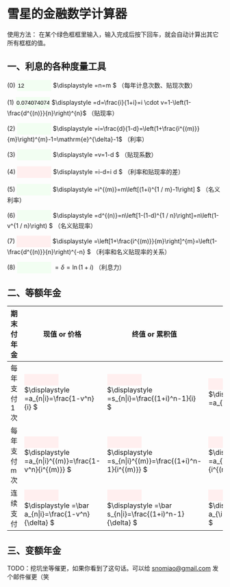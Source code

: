 <style>
input{
    width: 6em;
    height:2em;
    background: #EEFFEEAA;
    border: none
}
input[readonly]{
    background: #FFEFEF;
}
</style>

<link rel="stylesheet" href="https://cdn.jsdelivr.net/npm/katex@0.11.1/dist/katex.min.css" integrity="sha384-zB1R0rpPzHqg7Kpt0Aljp8JPLqbXI3bhnPWROx27a9N0Ll6ZP/+DiW/UqRcLbRjq" crossorigin="anonymous" />
<script src="https://cdn.jsdelivr.net/npm/katex@0.11.1/dist/katex.min.js" integrity="sha384-y23I5Q6l+B6vatafAwxRu/0oK/79VlbSz7Q9aiSZUvyWYIYsd+qj+o24G5ZU2zJz" crossorigin="anonymous" defer></script>
<script defer src="https://cdnjs.cloudflare.com/ajax/libs/KaTeX/0.5.1/contrib/auto-render.min.js"></script>
<script defer>
window.addEventListener("load",()=>
  renderMathInElement(document.body, {
    delimiters: [
      { left: "$$", right: "$$", display: true },
      { left: "$", right: "$", display: false },
    ],
  }))
</script>

# 雪星的金融数学计算器

使用方法：
在某个绿色框框里输入，输入完成后按下回车，就会自动计算出其它所有框框的值。

## 一、利息的各种度量工具
  
<div class=msg></div>

$(0)$ <input class="n" value=12>
<span>$\displaystyle =n=m $</span>
（每年计息次数、贴现次数） 

$(1)$ <input class="d" value=0.07407407407407407>
<span>$\displaystyle =d=\frac{i}{1+i}=i \cdot v=1-\left(1-\frac{d^{(n)}}{n}\right)^{n}$</span>
（贴现率） 

$(2)$ <input class="i">
<span>$\displaystyle =i=\frac{d}{1-d}=\left(1+\frac{i^{(m)}}{m}\right)^{m}-1=\mathrm{e}^{\delta}-1$</span>
（利率） 

$(3)$ <input class="v">
<span>$\displaystyle =v=1-d $</span>
（贴现系数） 

$(4)$ <input class="id" readonly>
<span>$\displaystyle =i-d=i d $</span>
（利率和贴现率的差） 

$(5)$ <input class="im">
<span>$\displaystyle =i^{(m)}=m\left[(1+i)^{1 / m}-1\right] $</span>
（名义利率） 

$(6)$ <input class="dn">
<span>$\displaystyle =d^{(n)}=n\left[1-(1-d)^{1 / n}\right]=n\left(1-v^{1 / n}\right) $</span>
（名义贴现率） 

$(7)$ <input class="ii" readonly>
<span>$\displaystyle =\left[1+\frac{i^{(m)}}{m}\right]^{m}=\left(1-\frac{d^{(n)}}{n}\right)^{-n} $</span>
（利率和名义贴现率的关系） 

$(8)$ <input class="delta">
<span>$\displaystyle =\delta=\ln (1+i)$</span>
（利息力） 



## 二、等额年金


<table>
<thead>
<tr><th>期末付年金</th><th>现值 or 价格</th><th>终值 or 累积值</th><th>永续年金的价格</th></tr>
</thead>
<tbody>
<tr>
<td>每年支付 1 次</td>
<td>
<input class="ani" readonly>   <br>
$\displaystyle =a_{n|i}=\frac{1-v^n}{i} $
</td>
<td>
<input class="sni" readonly>   <br>
$\displaystyle =s_{n|i}=\frac{(1+i)^n-1}{i} $
</td>
<td>
<input class="ainf" readonly>  <br>
$\displaystyle =a_{\infty|i}=\frac{1}{i} $
</td>
</tr>
<tr>
<td>每年支付 m 次</td>
<td>
<input class="anim" readonly>  <br>
$\displaystyle =a_{n|i}^{(m)}=\frac{1-v^n}{i^{(m)}} $
</td>
<td>
<input class="snim" readonly>  <br>
$\displaystyle =s_{n|i}^{(m)}=\frac{(1+i)^n-1}{i^{(m)}} $
</td>
<td>
<input class="ainfm" readonly> <br>
$\displaystyle =a_{\infty|i}^{(m)}=\frac{1}{i^{(m)}} $
</td>
</tr>
<tr>
<td>连续支付</td>
<td>
<input class="bani" readonly>  <br>
$\displaystyle =\bar a_{n|i}=\frac{1-v^n}{\delta} $
</td>
<td>
<input class="bsni" readonly>  <br>
$\displaystyle =\bar s_{n|i}=\frac{(1+i)^n-1}{\delta} $
</td>
<td>
<input class="bainf" readonly> <br>
$\displaystyle =\bar a_{\infty|i}=\frac{1}{\delta} $
</td>
</tr>
</tbody>
</table>



## 三、变额年金

TODO：挖坑坐等催更，如果你看到了这句话。可以给 snomiao@gmail.com 发个邮件催更（笑

<script>
window.$= (...sel) => document.querySelector(...sel)
</script>


<script defer>

var calc_lixi = ({d})=>{
    var n = parseFloat($("input.n").value);
    var m = n;
    // assume m is known
    // assume d is known
    // var d = i/(1+i)
    var i = d / (1-d)
    var v = 1 - d
    var id = i - d
    var im = m * ((1+i)**(1/m)-1)
    var dn = n * (1-v**(1/n))
    var ii = d / (1-d)
    var delta = Math.log(1 + i)

    var ani  = (1-v**n)/i
    var sni  = ((1+i)**n-1)/i
    var ainf = 1/i
    var anim =  (1-v**n)/im
    var snim =  ((1+i)**n-1)/im
    var ainfm = 1/im
    var bani =  (1-v**n)/delta
    var bsni =  ((1+i)**n-1)/delta
    var bainf = 1/delta

    window.d = d
    window.i = i
    window.v = v
    window.id = id
    window.im = im
    window.dn = dn
    window.ii = ii
    window.delta = delta

    $('input.d').value = d
    $('input.i').value = i
    $('input.v').value = v
    $('input.id').value = id
    $('input.im').value = im
    $('input.dn').value = dn
    $('input.ii').value = ii
    $('input.delta').value = delta
    $('input.ani').value = ani
    $('input.sni').value = sni
    $('input.ainf').value = ainf
    $('input.anim').value = anim
    $('input.snim').value = snim
    $('input.ainfm').value = ainfm
    $('input.bani').value = bani
    $('input.bsni').value = bsni
    $('input.bainf').value = bainf
}
calc_lixi({d:parseFloat($("input.d").value)});
//
$("input.n").addEventListener('change',(e)=>{
    var n = parseFloat(e.target.value);
    calc_lixi({d:$("input.d").value})
    })
$("input.d").addEventListener('change',(e)=>{
    var d = parseFloat(e.target.value);
    var d = d
    calc_lixi({d})
    })
$("input.i").addEventListener('change',(e)=>{
    var i = parseFloat(e.target.value);
    $(".msg").textContent += i + '\n'
    var d = i / (1 + i);
    $(".msg").textContent += d + '\n'
    $(".msg").textContent += d + '\n'
    calc_lixi({d})
    })
$("input.v").addEventListener('change',(e)=>{
    var v = parseFloat(e.target.value);
    var d = 1 - v
    calc_lixi({d})
    })
$("input.im").addEventListener('change',(e)=>{
    var im = parseFloat(e.target.value);
    var n = $("input.n").value;
    var m = n;
    var i = (im / m + 1) ** m - 1
    var d = i / (1+i)
    calc_lixi({d})
    })
$("input.dn").addEventListener('change',(e)=>{
    var dn= parseFloat(e.target.value);
    var n = $("input.n").value;
    var d = -( (- ( dn / n - 1))**n - 1 )
    calc_lixi({d})
    })
$("input.delta").addEventListener('change',(e)=>{
    var delta= parseFloat(e.target.value);
    var i = Math.exp(delta) - 1
    var d = i/(1+i)
    calc_lixi({d})
    })
</script>
